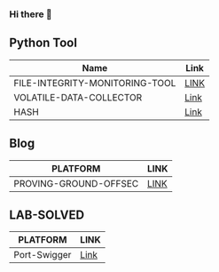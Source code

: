 ### Hi there 👋

<!--
**ctflearner/ctflearner** is a ✨ _special_ ✨ repository because its `README.md` (this file) appears on your GitHub profile.

Here are some ideas to get you started:

- 🔭 I’m currently working on ...
- 🌱 I’m currently learning ...
- 👯 I’m looking to collaborate on ...
- 🤔 I’m looking for help with ...
- 💬 Ask me about ...
- 📫 How to reach me: ...
- 😄 Pronouns: ...
- ⚡ Fun fact: ...
-->

## Python Tool

|Name                           |   Link|
|-------------------------------|-------|
|FILE-INTEGRITY-MONITORING-TOOL |[LINK](https://github.com/ctflearner/Python-File-Integrity-Monitoring-Tool)|
|VOLATILE-DATA-COLLECTOR        |[Link](https://github.com/ctflearner/VolatileDataCollector_inPython)|
|HASH                           |[Link](https://github.com/ctflearner/Hash)|


## Blog
|PLATFORM             | LINK                                                              |
|---------------------|-------------------------------------------------------------------|
|PROVING-GROUND-OFFSEC|[LINK](https://github.com/ctflearner/Proving-Ground-OffSec-Writeup)|

## LAB-SOLVED
|PLATFORM             | LINK                                                                |
|---------------------|---------------------------------------------------------------------|
|Port-Swigger         |[Link](https://github.com/ctflearner/Portswigger-Academy-Labs-Solved)|
